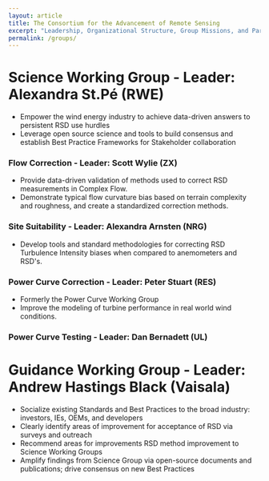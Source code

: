 ```yaml
---
layout: article
title: The Consortium for the Advancement of Remote Sensing
excerpt: "Leadership, Organizational Structure, Group Missions, and Participants"
permalink: /groups/
---
```


# Science Working Group - Leader: Alexandra St.Pé (RWE)
- Empower the wind energy industry to achieve data-driven answers to persistent RSD use hurdles
- Leverage open source science and tools to build consensus and establish Best Practice Frameworks for Stakeholder collaboration 

 

### Flow Correction - Leader: Scott Wylie (ZX)
- Provide data-driven validation of methods used to correct RSD measurements in Complex Flow. 
- Demonstrate typical flow curvature bias based on terrain complexity and roughness, and create a standardized correction methods. 

### Site Suitability - Leader: Alexandra Arnsten (NRG)
- Develop tools and standard methodologies for correcting RSD Turbulence Intensity biases when compared to anemometers and RSD's. 

### Power Curve Correction - Leader: Peter Stuart (RES)
- Formerly the Power Curve Working Group
- Improve the modeling of turbine performance in real world wind conditions.

### Power Curve Testing - Leader: Dan Bernadett (UL)

# Guidance Working Group - Leader: Andrew Hastings Black (Vaisala)
- Socialize existing Standards and Best Practices to the broad industry: investors, IEs, OEMs, and developers
- Clearly identify areas of improvement for acceptance of RSD via surveys and outreach
- Recommend areas for improvements RSD method improvement to Science Working Groups
- Amplify findings from Science Group via open-source documents and publications; drive consensus on new Best Practices 

